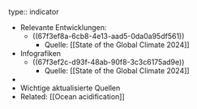 type:: indicator

- Relevante Entwicklungen:
	- ((67f3ef8a-6cb8-4e13-aad5-0da0a95df561))
		- Quelle: [[State of the Global Climate 2024]]
- Infografiken
	- ((67f3ef2c-d93f-48ab-90f8-3c3c6175ad9e))
		- Quelle: [[State of the Global Climate 2024]]
-
- Wichtige aktualisierte Quellen
- Related: [[Ocean acidification]]